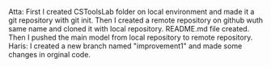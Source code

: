 Atta:
First I created CSToolsLab folder on local environment and made it a git repository with git init.
Then I created a remote repository on github wuth same name and cloned it with local repository.
README.md file created.
Then I pushed the main model from local repository to remote repository.
Haris:
I created a new branch named "improvement1" and made some changes in orginal code.

